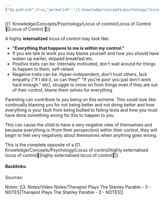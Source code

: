 ```yaml
---
{"dg-publish":true,"permalink":"/1-knowledge/concepts/psychology/locus-of-control/highly-internalised-locus-of-control/","tags":["psychology"]}
---
```


[[1. Knowledge/Concepts/Psychology/Locus of control/Locus of Control 🌱\|Locus of Control 🌱]]

A highly **internalized** locus of control may look like:
- **"Everything that happens to me is within my control."**
- If you are late to work you may blame yourself and how you should have woken up earlier, skipped breakfast etc.
- Positive traits can be: Internally motivated, don't wait around for things to happen to them, self-reliant
- Negative traits can be: Hyper-independent, don't trust others, lack empathy ("If I did it, so can they!" "If you're poor you just don't work hard enough." etc), struggle to move on from things even if they are out of their control, blame them selves for everything

Parenting can contribute to you being on this extreme. This could look like: continually blaming you for not being better and not doing better and how everything is your fault from being bullied to failing tests and how you must have done something wrong for this to happen to you.

This can cause the child to have a very negative view of themselves and because everything is (from their perspective) within their control, they will begin to feel very negatively about themselves when anything goes wrong. 

This is the complete opposite of a [[1. Knowledge/Concepts/Psychology/Locus of control/highly externalised locus of control🌱\|highly externalised locus of control🌱]].

#### Backlinks:
Sources:


Notes:
[[3. Notes/Video Notes/Therapist Plays The Stanley Parable - 3 - NOTES\|Therapist Plays The Stanley Parable - 3 - NOTES]]